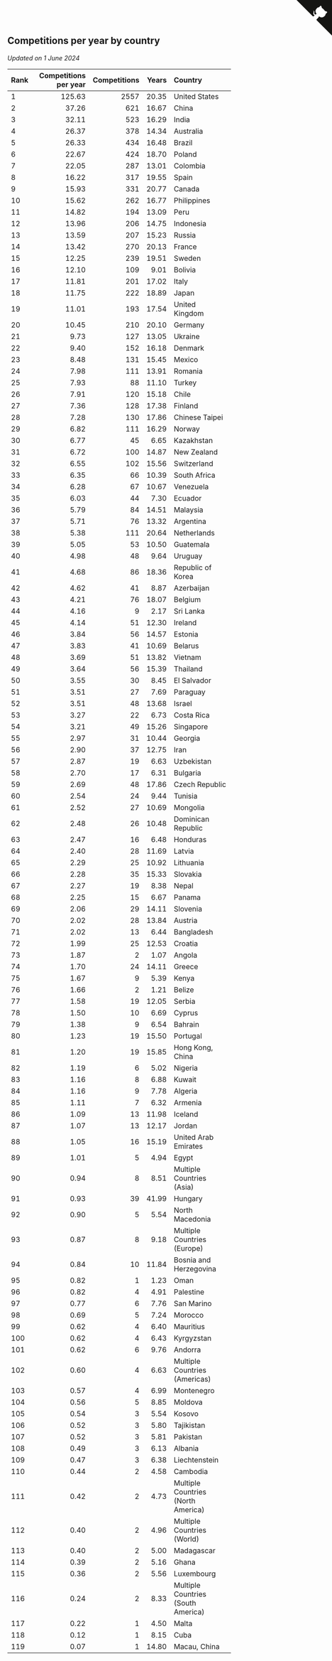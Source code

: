 ## Competitions per year by country

*Updated on  1 June 2024*

| Rank | Competitions per year | Competitions | Years | Country |
| :--- | ---: | ---: | ---: | :--- |
| 1 | 125.63 | 2557 | 20.35 | United States |
| 2 | 37.26 | 621 | 16.67 | China |
| 3 | 32.11 | 523 | 16.29 | India |
| 4 | 26.37 | 378 | 14.34 | Australia |
| 5 | 26.33 | 434 | 16.48 | Brazil |
| 6 | 22.67 | 424 | 18.70 | Poland |
| 7 | 22.05 | 287 | 13.01 | Colombia |
| 8 | 16.22 | 317 | 19.55 | Spain |
| 9 | 15.93 | 331 | 20.77 | Canada |
| 10 | 15.62 | 262 | 16.77 | Philippines |
| 11 | 14.82 | 194 | 13.09 | Peru |
| 12 | 13.96 | 206 | 14.75 | Indonesia |
| 13 | 13.59 | 207 | 15.23 | Russia |
| 14 | 13.42 | 270 | 20.13 | France |
| 15 | 12.25 | 239 | 19.51 | Sweden |
| 16 | 12.10 | 109 | 9.01 | Bolivia |
| 17 | 11.81 | 201 | 17.02 | Italy |
| 18 | 11.75 | 222 | 18.89 | Japan |
| 19 | 11.01 | 193 | 17.54 | United Kingdom |
| 20 | 10.45 | 210 | 20.10 | Germany |
| 21 | 9.73 | 127 | 13.05 | Ukraine |
| 22 | 9.40 | 152 | 16.18 | Denmark |
| 23 | 8.48 | 131 | 15.45 | Mexico |
| 24 | 7.98 | 111 | 13.91 | Romania |
| 25 | 7.93 | 88 | 11.10 | Turkey |
| 26 | 7.91 | 120 | 15.18 | Chile |
| 27 | 7.36 | 128 | 17.38 | Finland |
| 28 | 7.28 | 130 | 17.86 | Chinese Taipei |
| 29 | 6.82 | 111 | 16.29 | Norway |
| 30 | 6.77 | 45 | 6.65 | Kazakhstan |
| 31 | 6.72 | 100 | 14.87 | New Zealand |
| 32 | 6.55 | 102 | 15.56 | Switzerland |
| 33 | 6.35 | 66 | 10.39 | South Africa |
| 34 | 6.28 | 67 | 10.67 | Venezuela |
| 35 | 6.03 | 44 | 7.30 | Ecuador |
| 36 | 5.79 | 84 | 14.51 | Malaysia |
| 37 | 5.71 | 76 | 13.32 | Argentina |
| 38 | 5.38 | 111 | 20.64 | Netherlands |
| 39 | 5.05 | 53 | 10.50 | Guatemala |
| 40 | 4.98 | 48 | 9.64 | Uruguay |
| 41 | 4.68 | 86 | 18.36 | Republic of Korea |
| 42 | 4.62 | 41 | 8.87 | Azerbaijan |
| 43 | 4.21 | 76 | 18.07 | Belgium |
| 44 | 4.16 | 9 | 2.17 | Sri Lanka |
| 45 | 4.14 | 51 | 12.30 | Ireland |
| 46 | 3.84 | 56 | 14.57 | Estonia |
| 47 | 3.83 | 41 | 10.69 | Belarus |
| 48 | 3.69 | 51 | 13.82 | Vietnam |
| 49 | 3.64 | 56 | 15.39 | Thailand |
| 50 | 3.55 | 30 | 8.45 | El Salvador |
| 51 | 3.51 | 27 | 7.69 | Paraguay |
| 52 | 3.51 | 48 | 13.68 | Israel |
| 53 | 3.27 | 22 | 6.73 | Costa Rica |
| 54 | 3.21 | 49 | 15.26 | Singapore |
| 55 | 2.97 | 31 | 10.44 | Georgia |
| 56 | 2.90 | 37 | 12.75 | Iran |
| 57 | 2.87 | 19 | 6.63 | Uzbekistan |
| 58 | 2.70 | 17 | 6.31 | Bulgaria |
| 59 | 2.69 | 48 | 17.86 | Czech Republic |
| 60 | 2.54 | 24 | 9.44 | Tunisia |
| 61 | 2.52 | 27 | 10.69 | Mongolia |
| 62 | 2.48 | 26 | 10.48 | Dominican Republic |
| 63 | 2.47 | 16 | 6.48 | Honduras |
| 64 | 2.40 | 28 | 11.69 | Latvia |
| 65 | 2.29 | 25 | 10.92 | Lithuania |
| 66 | 2.28 | 35 | 15.33 | Slovakia |
| 67 | 2.27 | 19 | 8.38 | Nepal |
| 68 | 2.25 | 15 | 6.67 | Panama |
| 69 | 2.06 | 29 | 14.11 | Slovenia |
| 70 | 2.02 | 28 | 13.84 | Austria |
| 71 | 2.02 | 13 | 6.44 | Bangladesh |
| 72 | 1.99 | 25 | 12.53 | Croatia |
| 73 | 1.87 | 2 | 1.07 | Angola |
| 74 | 1.70 | 24 | 14.11 | Greece |
| 75 | 1.67 | 9 | 5.39 | Kenya |
| 76 | 1.66 | 2 | 1.21 | Belize |
| 77 | 1.58 | 19 | 12.05 | Serbia |
| 78 | 1.50 | 10 | 6.69 | Cyprus |
| 79 | 1.38 | 9 | 6.54 | Bahrain |
| 80 | 1.23 | 19 | 15.50 | Portugal |
| 81 | 1.20 | 19 | 15.85 | Hong Kong, China |
| 82 | 1.19 | 6 | 5.02 | Nigeria |
| 83 | 1.16 | 8 | 6.88 | Kuwait |
| 84 | 1.16 | 9 | 7.78 | Algeria |
| 85 | 1.11 | 7 | 6.32 | Armenia |
| 86 | 1.09 | 13 | 11.98 | Iceland |
| 87 | 1.07 | 13 | 12.17 | Jordan |
| 88 | 1.05 | 16 | 15.19 | United Arab Emirates |
| 89 | 1.01 | 5 | 4.94 | Egypt |
| 90 | 0.94 | 8 | 8.51 | Multiple Countries (Asia) |
| 91 | 0.93 | 39 | 41.99 | Hungary |
| 92 | 0.90 | 5 | 5.54 | North Macedonia |
| 93 | 0.87 | 8 | 9.18 | Multiple Countries (Europe) |
| 94 | 0.84 | 10 | 11.84 | Bosnia and Herzegovina |
| 95 | 0.82 | 1 | 1.23 | Oman |
| 96 | 0.82 | 4 | 4.91 | Palestine |
| 97 | 0.77 | 6 | 7.76 | San Marino |
| 98 | 0.69 | 5 | 7.24 | Morocco |
| 99 | 0.62 | 4 | 6.40 | Mauritius |
| 100 | 0.62 | 4 | 6.43 | Kyrgyzstan |
| 101 | 0.62 | 6 | 9.76 | Andorra |
| 102 | 0.60 | 4 | 6.63 | Multiple Countries (Americas) |
| 103 | 0.57 | 4 | 6.99 | Montenegro |
| 104 | 0.56 | 5 | 8.85 | Moldova |
| 105 | 0.54 | 3 | 5.54 | Kosovo |
| 106 | 0.52 | 3 | 5.80 | Tajikistan |
| 107 | 0.52 | 3 | 5.81 | Pakistan |
| 108 | 0.49 | 3 | 6.13 | Albania |
| 109 | 0.47 | 3 | 6.38 | Liechtenstein |
| 110 | 0.44 | 2 | 4.58 | Cambodia |
| 111 | 0.42 | 2 | 4.73 | Multiple Countries (North America) |
| 112 | 0.40 | 2 | 4.96 | Multiple Countries (World) |
| 113 | 0.40 | 2 | 5.00 | Madagascar |
| 114 | 0.39 | 2 | 5.16 | Ghana |
| 115 | 0.36 | 2 | 5.56 | Luxembourg |
| 116 | 0.24 | 2 | 8.33 | Multiple Countries (South America) |
| 117 | 0.22 | 1 | 4.50 | Malta |
| 118 | 0.12 | 1 | 8.15 | Cuba |
| 119 | 0.07 | 1 | 14.80 | Macau, China |


<a href="https://github.com/JustinTimeCuber/wca_statistics" class="github-corner" aria-label="View source on Github"><svg width="80" height="80" viewBox="0 0 250 250" style="fill:#151513; color:#fff; position: absolute; top: 0; border: 0; right: 0;" aria-hidden="true"><path d="M0,0 L115,115 L130,115 L142,142 L250,250 L250,0 Z"></path><path d="M128.3,109.0 C113.8,99.7 119.0,89.6 119.0,89.6 C122.0,82.7 120.5,78.6 120.5,78.6 C119.2,72.0 123.4,76.3 123.4,76.3 C127.3,80.9 125.5,87.3 125.5,87.3 C122.9,97.6 130.6,101.9 134.4,103.2" fill="currentColor" style="transform-origin: 130px 106px;" class="octo-arm"></path><path d="M115.0,115.0 C114.9,115.1 118.7,116.5 119.8,115.4 L133.7,101.6 C136.9,99.2 139.9,98.4 142.2,98.6 C133.8,88.0 127.5,74.4 143.8,58.0 C148.5,53.4 154.0,51.2 159.7,51.0 C160.3,49.4 163.2,43.6 171.4,40.1 C171.4,40.1 176.1,42.5 178.8,56.2 C183.1,58.6 187.2,61.8 190.9,65.4 C194.5,69.0 197.7,73.2 200.1,77.6 C213.8,80.2 216.3,84.9 216.3,84.9 C212.7,93.1 206.9,96.0 205.4,96.6 C205.1,102.4 203.0,107.8 198.3,112.5 C181.9,128.9 168.3,122.5 157.7,114.1 C157.9,116.9 156.7,120.9 152.7,124.9 L141.0,136.5 C139.8,137.7 141.6,141.9 141.8,141.8 Z" fill="currentColor" class="octo-body"></path></svg></a><style>.github-corner:hover .octo-arm{animation:octocat-wave 560ms ease-in-out}@keyframes octocat-wave{0%,100%{transform:rotate(0)}20%,60%{transform:rotate(-25deg)}40%,80%{transform:rotate(10deg)}}@media (max-width:500px){.github-corner:hover .octo-arm{animation:none}.github-corner .octo-arm{animation:octocat-wave 560ms ease-in-out}}</style>
